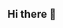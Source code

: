 ## Hi there 👋

<!--

**Here are some ideas to get you started:**

🙋‍♀️ Our plan is to change the hosting world for good, we provide high quality, low priced hosting for everyone!
👩‍💻 Useful resources
-->
